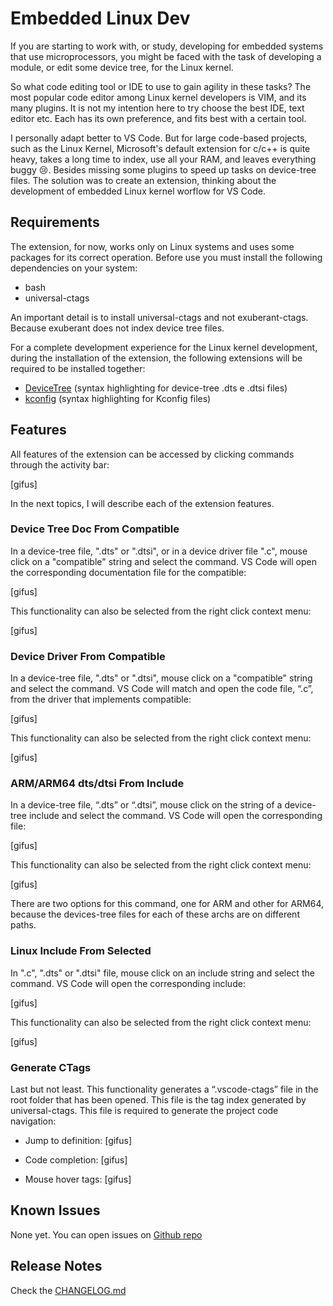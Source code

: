 # Embedded Linux Dev

If you are starting to work with, or study, developing for embedded systems
that use microprocessors, you might be faced with the task of developing a
module, or edit some device tree, for the Linux kernel.

So what code editing tool or IDE to use to gain agility in these tasks? The most
popular code editor among Linux kernel developers is VIM, and its many plugins.
It is not my intention here to try choose the best IDE, text editor etc. Each
has its own preference, and fits best with a certain tool.

I personally adapt better to VS Code. But for large code-based projects, such as
the Linux Kernel, Microsoft's default extension for c/c++ is quite heavy, takes
a long time to index, use all your RAM, and leaves everything buggy 😢. Besides
missing some plugins to speed up tasks on device-tree files. The solution was to
create an extension, thinking about the development of embedded Linux kernel
worflow for VS Code.

## Requirements

The extension, for now, works only on Linux systems and uses some packages for
its correct operation. Before use you must install the following dependencies
on your system:

- bash
- universal-ctags

An important detail is to install universal-ctags and not exuberant-ctags.
Because exuberant does not index device tree files.

For a complete development experience for the Linux kernel development, during
the installation of the extension, the following extensions will be required to
be installed together:

- [DeviceTree](https://marketplace.visualstudio.com/items?itemName=plorefice.devicetree) (syntax highlighting for device-tree .dts e .dtsi files)
- [kconfig](https://marketplace.visualstudio.com/items?itemName=luveti.kconfig) (syntax highlighting for Kconfig files)

## Features

All features of the extension can be accessed by clicking commands through the
activity bar:

[gifus]

In the next topics, I will describe each of the extension features.

### Device Tree Doc From Compatible

In a device-tree file, ".dts" or ".dtsi", or in a device driver file ".c", mouse
click on a "compatible" string and select the command. VS Code will open the
corresponding documentation file for the compatible:

[gifus]

This functionality can also be selected from the right click context menu:

[gifus]

### Device Driver From Compatible

In a device-tree file, ".dts" or ".dtsi", mouse click on a "compatible" string
and select the command. VS Code will match and open the code file, “.c”, from
the driver that implements compatible:

[gifus]

This functionality can also be selected from the right click context menu:

[gifus]

### ARM/ARM64 dts/dtsi From Include

In a device-tree file, “.dts” or “.dtsi”, mouse click on the string of a
device-tree include and select the command. VS Code will open the corresponding
file:

[gifus]

This functionality can also be selected from the right click context menu:

[gifus]

There are two options for this command, one for ARM and other for ARM64, because
the devices-tree files for each of these archs are on different paths.

### Linux Include From Selected

In ".c", ".dts" or ".dtsi" file, mouse click on an include string and select the
command. VS Code will open the corresponding include:

[gifus]

This functionality can also be selected from the right click context menu:

[gifus]

### Generate CTags

Last but not least. This functionality generates a “.vscode-ctags” file in the
root folder that has been opened. This file is the tag index generated by
universal-ctags. This file is required to generate the project code navigation:

- Jump to definition:
[gifus]

- Code completion:
[gifus]

- Mouse hover tags:
[gifus]

## Known Issues

None yet. You can open issues on [Github repo](https://github.com/microhobby/linuxkerneldev/issues)

## Release Notes

Check the [CHANGELOG.md](https://github.com/microhobby/linuxkerneldev/blob/master/CHANGELOG.md)
